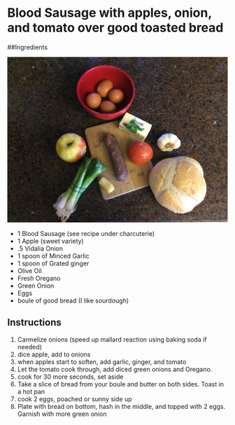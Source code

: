 # Blood Sausage with apples, onion, and tomato over good toasted bread

##Ingredients

![Ingredients](./images/bsae_ingredients.jpg)

* 1 Blood Sausage (see recipe under charcuterie)
* 1 Apple (sweet variety)
* .5 Vidalia Onion
* 1 spoon of Minced Garlic
* 1 spoon of Grated ginger
* Olive Oil
* Fresh Oregano
* Green Onion
* Eggs
* boule of good bread (I like sourdough)

## Instructions

1. Carmelize onions (speed up mallard reaction using baking soda if needed)
2. dice apple, add to onions
3. when apples start to soften, add garlic, ginger, and tomato
4. Let the tomato cook through, add diced green onions and Oregano.
5. cook for 30 more seconds, set aside
6. Take a slice of bread from your boule and butter on both sides.  Toast in a hot pan
7. cook 2 eggs, poached or sunny side up
8. Plate with bread on bottom, hash in the middle, and topped with 2 eggs.  Garnish with more green onion
